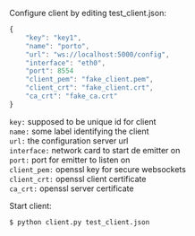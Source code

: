 Configure client by editing test_client.json:

```javascript
{
    "key": "key1",
    "name": "porto",
    "url": "ws://localhost:5000/config",
    "interface": "eth0",
    "port": 8554
    "client_pem": "fake_client.pem",
    "client_crt": "fake_client.crt",
    "ca_crt": "fake_ca.crt"
}
```

`key:` supposed to be unique id for client  
`name:` some label  identifying the client  
`url:` the configuration server url  
`interface:` network card to start de emitter on  
`port:` port for emitter to listen on  
`client_pem:` openssl key for secure websockets  
`client_crt:` openssl client certificate  
`ca_crt:` openssl server certificate  

Start client:

```bash
$ python client.py test_client.json
```


